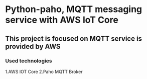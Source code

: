 # Python-paho, MQTT messaging service with AWS IoT Core
## This project is focused on MQTT service is provided by AWS
### Used technologies
1.AWS IOT Core
2.Paho MQTT Broker


